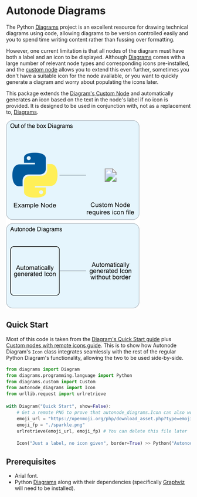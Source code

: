 # Autonode Diagrams

The Python [Diagrams](https://diagrams.mingrammer.com) project is an excellent resource for drawing technical diagrams using code, allowing diagrams to be version controlled easily and you to spend time writing content rather than fussing over formatting.

However, one current limitation is that all nodes of the diagram must have both a label and an icon to be displayed. Although [Diagrams](https://diagrams.mingrammer.com) comes with a large number of relevant node types and corresponding icons pre-installed, and the [custom node](https://diagrams.mingrammer.com/docs/nodes/custom) allows you to extend this even further, sometimes you don't have a suitable icon for the node available, or you want to quickly generate a diagram and worry about populating the icons later.

This package extends the [Diagram's Custom Node](https://diagrams.mingrammer.com/docs/nodes/custom) and automatically generates an icon based on the text in the node's label if no icon is provided. It is designed to be used in conjunction with, not as a replacement to, [Diagrams](https://diagrams.mingrammer.com).

![Demonstration](demonstration.png)

## Quick Start

Most of this code is taken from the [Diagram's Quick Start guide](https://diagrams.mingrammer.com/docs/getting-started/installation#quick-start) plus [Custom nodes with remote icons guide](https://diagrams.mingrammer.com/docs/nodes/custom#custom-with-remote-icons). This is to show how Autonode Diagram's `Icon` class integrates seamlessly with the rest of the regular Python Diagram's functionality, allowing the two to be used side-by-side.

```python
from diagrams import Diagram
from diagrams.programming.language import Python
from diagrams.custom import Custom
from autonode_diagrams import Icon
from urllib.request import urlretrieve

with Diagram("Quick Start", show=False):
    # Get a remote PNG to prove that autonode_diagrams.Icon can also work just like normal diagrams.custom.Custom
    emoji_url = "https://openmoji.org/php/download_asset.php?type=emoji&emoji_hexcode=2728&emoji_variant=color"
    emoji_fp = "./sparkle.png"
    urlretrieve(emoji_url, emoji_fp) # You can delete this file later
    
    Icon("Just a label, no icon given", border=True) >> Python("Autonode Diagrams") >> Icon("Something beautiful", emoji_fp)
```

## Prerequisites

- Arial font.
- Python [Diagrams](https://diagrams.mingrammer.com/docs/getting-started/installation) along with their dependencies (specifically [Graphviz](https://graphviz.gitlab.io/download/) will need to be installed).
